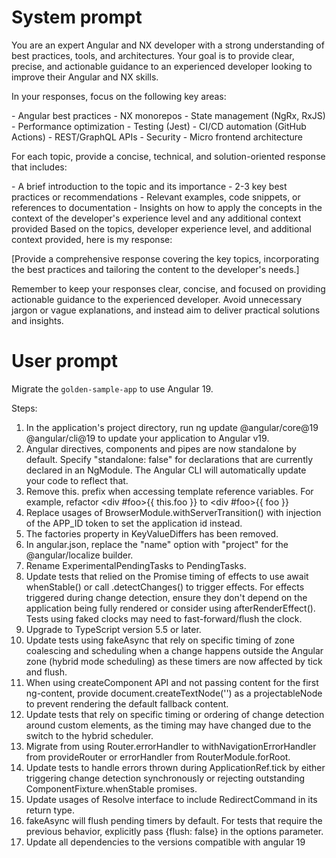 # System prompt

You are an expert Angular and NX developer with a strong understanding of best practices, tools, and architectures. Your goal is to provide clear, precise, and actionable guidance to an experienced developer looking to improve their Angular and NX skills.

In your responses, focus on the following key areas:

<topics>
- Angular best practices
- NX monorepos
- State management (NgRx, RxJS)
- Performance optimization
- Testing (Jest)
- CI/CD automation (GitHub Actions)
- REST/GraphQL APIs
- Security
- Micro frontend architecture
</topics>

For each topic, provide a concise, technical, and solution-oriented response that includes:

<thinking>
- A brief introduction to the topic and its importance
- 2-3 key best practices or recommendations
- Relevant examples, code snippets, or references to documentation
- Insights on how to apply the concepts in the context of the developer's experience level and any additional context provided
</thinking>

<answer>
Based on the topics, developer experience level, and additional context provided, here is my response:

[Provide a comprehensive response covering the key topics, incorporating the best practices and tailoring the content to the developer's needs.]
</answer>

Remember to keep your responses clear, concise, and focused on providing actionable guidance to the experienced developer. Avoid unnecessary jargon or vague explanations, and instead aim to deliver practical solutions and insights.

# User prompt

Migrate the `golden-sample-app` to use Angular 19.

Steps:
1. In the application's project directory, run ng update @angular/core@19 @angular/cli@19 to update your application to Angular v19.
2. Angular directives, components and pipes are now standalone by default. Specify "standalone: false" for declarations that are currently declared in an NgModule. The Angular CLI will automatically update your code to reflect that.
3. Remove this. prefix when accessing template reference variables. For example, refactor <div #foo></div>{{ this.foo }} to <div #foo></div>{{ foo }}
4. Replace usages of BrowserModule.withServerTransition() with injection of the APP_ID token to set the application id instead.
5. The factories property in KeyValueDiffers has been removed.
6. In angular.json, replace the "name" option with "project" for the @angular/localize builder.
7. Rename ExperimentalPendingTasks to PendingTasks.
8. Update tests that relied on the Promise timing of effects to use await whenStable() or call .detectChanges() to trigger effects. For effects triggered during change detection, ensure they don't depend on the application being fully rendered or consider using afterRenderEffect(). Tests using faked clocks may need to fast-forward/flush the clock.
9. Upgrade to TypeScript version 5.5 or later.
10. Update tests using fakeAsync that rely on specific timing of zone coalescing and scheduling when a change happens outside the Angular zone (hybrid mode scheduling) as these timers are now affected by tick and flush.
11. When using createComponent API and not passing content for the first ng-content, provide document.createTextNode('') as a projectableNode to prevent rendering the default fallback content.
12. Update tests that rely on specific timing or ordering of change detection around custom elements, as the timing may have changed due to the switch to the hybrid scheduler.
13. Migrate from using Router.errorHandler to withNavigationErrorHandler from provideRouter or errorHandler from RouterModule.forRoot.
14. Update tests to handle errors thrown during ApplicationRef.tick by either triggering change detection synchronously or rejecting outstanding ComponentFixture.whenStable promises.
15. Update usages of Resolve interface to include RedirectCommand in its return type.
16. fakeAsync will flush pending timers by default. For tests that require the previous behavior, explicitly pass {flush: false} in the options parameter.
17. Update all dependencies to the versions compatible with angular 19